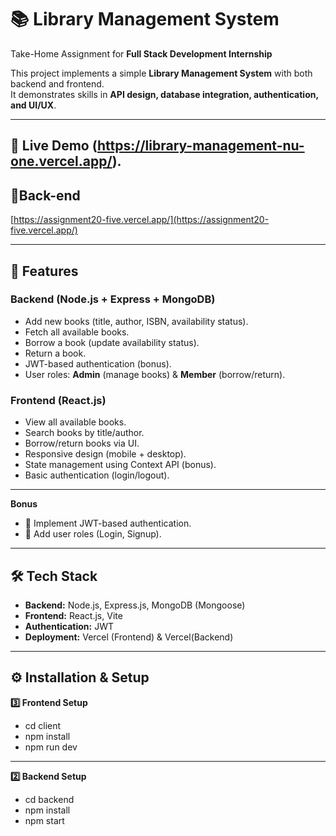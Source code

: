 # 📚 Library Management System

Take-Home Assignment for **Full Stack Development Internship**  

This project implements a simple **Library Management System** with both backend and frontend.  
It demonstrates skills in **API design, database integration, authentication, and UI/UX**.

---

## 🚀 Live Demo (https://library-management-nu-one.vercel.app/).  

## 🔗Back-end 
[https://assignment20-five.vercel.app/](https://assignment20-five.vercel.app/)

---

## 📌 Features

### Backend (Node.js + Express + MongoDB)
- Add new books (title, author, ISBN, availability status).
- Fetch all available books.
- Borrow a book (update availability status).
- Return a book.
- JWT-based authentication (bonus).
- User roles: **Admin** (manage books) & **Member** (borrow/return).

### Frontend (React.js)
- View all available books.
- Search books by title/author.
- Borrow/return books via UI.
- Responsive design (mobile + desktop).
- State management using Context API (bonus).
- Basic authentication (login/logout).

---

**Bonus**
- 🔐 Implement JWT-based authentication.
- 👥 Add user roles (Login, Signup).
---

## 🛠 Tech Stack
- **Backend:** Node.js, Express.js, MongoDB (Mongoose)
- **Frontend:** React.js, Vite
- **Authentication:** JWT
- **Deployment:** Vercel (Frontend) & Vercel(Backend)

---

## ⚙️ Installation & Setup

**3️⃣ Frontend Setup**
- cd client
- npm install
- npm run dev

- - -
**2️⃣ Backend Setup**
- cd backend
- npm install
- npm start
